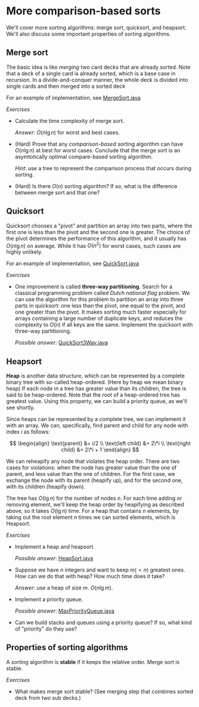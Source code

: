 # More comparison-based sorts

We'll cover more sorting algorithms: merge sort, quicksort, and heapsort.
We'll also discuss some important properties of sorting algorithms.

## Merge sort

The basic idea is like *merging* two card decks that are already sorted.
Note that a deck of a single card is already sorted, which is a base case in recursion.
In a divide-and-conquer manner, the whole deck is divided into single cards and then merged into a sorted deck

For an example of implementation, see [MergeSort.java](../src/main/java/sorts/MergeSort.java)

*Exercises*

- Calculate the time complexity of merge sort.

  *Answer*: $O(n \lg n)$ for worst and best cases.

- (Hard) Prove that any *comparison-based* sorting algorithm can have $O(n \lg n)$ at best for worst cases.
  Conclude that the merge sort is an asymtotically optimal compare-based sorting algorithm.

  *Hint*: use a tree to represent the comparison process that occurs during sorting.

- (Hard) Is there $O(n)$ sorting algorithm?
  If so, what is the difference between merge sort and that one?

## Quicksort

Quicksort chooses a "pivot" and partition an array into two parts, where the first one is less than the pivot and the second one is greater.
The choice of the pivot determines the performance of this algorithm, and it usually has $O(n \lg n)$ on average.
While it has $O(n^2)$ for worst cases, such cases are highly unlikely.

For an example of implementation, see [QuickSort.java](../src/main/java/sorts/QuickSort.java)

*Exercises*

- One improvement is called **three-way partitioning**.
  Search for a classical programming problem called *Dutch national flag* problem.
  We can use the algorithm for this problem to partition an array into three parts in quicksort:
  one less than the pivot, one equal to the pivot, and one greater than the pivot.
  It makes sorting much faster especially for arrays containing a large number of duplicate keys,
  and reduces the complexity to $O(n)$ if all keys are the same.
  Implement the quicksort with three-way partitioning.

  *Possible answer*: [QuickSort3Way.java](../src/main/java/sorts/QuickSort3Way.java)

## Heapsort

**Heap** is another data structure, which can be represented by a complete binary tree with so-called heap-ordered.
(Here by heap we mean binary heap)
If each node in a tree has greater value than its children, the tree is said to be heap-ordered.
Note that the root of a heap-ordered tree has greatest value.
Using this property, we can build a priority queue, as we'll see shortly.

Since heaps can be represented by a complete tree, we can implement it with an array.
We can, specifically, find parent and child for any node with index $i$ as follows:

$$
\begin{align}
  \text{parent} &= i/2 \\
  \text{left child} &= 2\*i \\
  \text{right child} &= 2\*i + 1
\end{align}
$$

We can reheapify any node that violates the heap order.
There are two cases for violations: when the node has greater value than the one of parent, and less value than the one of children.
For the first case, we exchange the node with its parent (heapify up), and for the second one, with its children (heapify down).

The tree has $O(\lg n)$ for the number of nodes $n$.
For each time adding or removing element, we'll keep the heap order by heapifying as described above, so it takes $O(\lg n)$ time.
For a heap that contains $n$ elements, by taking out the root element $n$ times we can sorted elements, which is Heapsort.

*Exercises*

- Implement a heap and heapsort.

  *Possible answer*: [HeapSort.java](../src/main/java/sorts/HeapSort.java)

- Suppose we have $n$ integers and want to keep $m (< n)$ greatest ones.
  How can we do that with heap? How much time does it take?

  *Answer*: use a heap of size $m$. $O(n \lg m)$.

- Implement a priority queue.

  *Possible answer*: [MaxPriorityQueue.java](../src/main/java/collections/MaxPriorityQueue.java)

- Can we build stacks and queues using a priority queue?
  If so, what kind of "priority" do they use?

## Properties of sorting algorithms

A sorting algorithm is **stable** if it keeps the relative order.
Merge sort is stable.

*Exercises*

- What makes merge sort stable? (See merging step that combines sorted deck from two sub decks.)
